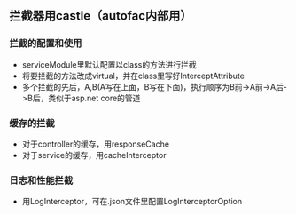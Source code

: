 ﻿## 拦截器用castle（autofac内部用）
### 拦截的配置和使用
* serviceModule里默认配置以class的方法进行拦截
* 将要拦截的方法改成virtual，并在class里写好InterceptAttribute
* 多个拦截的先后，A,B(A写在上面，B写在下面)，执行顺序为B前->A前->A后->B后，类似于asp.net core的管道
### 缓存的拦截
* 对于controller的缓存，用responseCache
* 对于service的缓存，用cacheInterceptor
### 日志和性能拦截
* 用LogInterceptor，可在.json文件里配置LogInterceptorOption